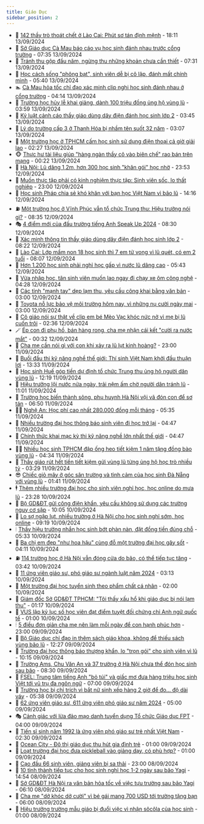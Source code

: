 ```yaml
---
title: Giáo Dục
sidebar_position: 2
---
```


<!-- dantri-giao-duc:START -->
- 🤡 [142 thầy trò thoát chết ở Lào Cai: Phút sơ tán định mệnh](https://dantri.com.vn/giao-duc/142-thay-tro-thoat-chet-o-lao-cai-phut-so-tan-dinh-menh-20240913223823264.htm) - 18:11 13/09/2024
- 🗽 [Sở Giáo dục Cà Mau báo cáo vụ học sinh đánh nhau trước cổng trường](https://dantri.com.vn/giao-duc/so-giao-duc-ca-mau-bao-cao-vu-hoc-sinh-danh-nhau-truoc-cong-truong-20240913141657152.htm) - 07:35 13/09/2024
- 🚦 [Tránh thu gộp đầu năm, ngừng thu những khoản chưa cần thiết](https://dantri.com.vn/giao-duc/tranh-thu-gop-dau-nam-ngung-thu-nhung-khoan-chua-can-thiet-20240913111721132.htm) - 07:31 13/09/2024
- 🌋 [Học cách sống &quot;phông bạt&quot;, sinh viên dễ bị cô lập, đánh mất chính mình](https://dantri.com.vn/giao-duc/hoc-cach-song-phong-bat-sinh-vien-de-bi-co-lap-danh-mat-chinh-minh-20240913111207878.htm) - 05:40 13/09/2024
- 🏊 [Cà Mau hỏa tốc chỉ đạo xác minh clip nghi học sinh đánh nhau ở cổng trường](https://dantri.com.vn/giao-duc/ca-mau-hoa-toc-chi-dao-xac-minh-clip-nghi-hoc-sinh-danh-nhau-o-cong-truong-20240913105232623.htm) - 04:14 13/09/2024
- 🎃 [Trường học hủy lễ khai giảng, dành 100 triệu đồng ủng hộ vùng lũ](https://dantri.com.vn/giao-duc/truong-hoc-huy-le-khai-giang-danh-100-trieu-dong-ung-ho-vung-lu-20240913102639477.htm) - 03:59 13/09/2024
- 💄 [Kỷ luật cảnh cáo thầy giáo dùng dây điện đánh học sinh lớp 2](https://dantri.com.vn/giao-duc/ky-luat-canh-cao-thay-giao-dung-day-dien-danh-hoc-sinh-lop-2-20240913102834679.htm) - 03:45 13/09/2024
- 🦅 [Lý do trường cấp 3 ở Thanh Hóa bị nhầm tên suốt 32 năm](https://dantri.com.vn/giao-duc/ly-do-truong-cap-3-o-thanh-hoa-bi-nham-ten-suot-32-nam-20240913094058703.htm) - 03:07 13/09/2024
- 🚦 [Một trường học ở TPHCM cấm học sinh sử dụng điện thoại cả giờ giải lao](https://dantri.com.vn/giao-duc/mot-truong-hoc-o-tphcm-cam-hoc-sinh-su-dung-dien-thoai-ca-gio-giai-lao-20240913063228459.htm) - 02:27 13/09/2024
- 🐵 [Thực hư tài liệu giúp &quot;hàng ngàn thầy cô vào biên chế&quot; rao bán trên mạng](https://dantri.com.vn/giao-duc/thuc-hu-tai-lieu-giup-hang-ngan-thay-co-vao-bien-che-rao-ban-tren-mang-20240913070106176.htm) - 00:22 13/09/2024
- 🐘 [Hà Nội: Lũ dâng 1,2m, hơn 300 học sinh &quot;khăn gói&quot; học nhờ](https://dantri.com.vn/giao-duc/ha-noi-lu-dang-12m-hon-300-hoc-sinh-khan-goi-hoc-nho-20240912234457000.htm) - 23:53 12/09/2024
- 🦏 [Muốn thực tập phải có kinh nghiệm thực tập: Sinh viên sốc, lo thất nghiệp](https://dantri.com.vn/giao-duc/muon-thuc-tap-phai-co-kinh-nghiem-thuc-tap-sinh-vien-soc-lo-that-nghiep-20240912131256258.htm) - 23:00 12/09/2024
- 💼 [Học sinh Pháp chia sẻ khó khăn với bạn học Việt Nam vì bão lũ](https://dantri.com.vn/giao-duc/hoc-sinh-phap-chia-se-kho-khan-voi-ban-hoc-viet-nam-vi-bao-lu-20240912211554994.htm) - 14:16 12/09/2024
- ⛽️ [Một trường học ở Vĩnh Phúc vẫn tổ chức Trung thu: Hiệu trưởng nói gì?](https://dantri.com.vn/giao-duc/mot-truong-hoc-o-vinh-phuc-van-to-chuc-trung-thu-hieu-truong-noi-gi-20240912152244293.htm) - 08:35 12/09/2024
- 🎭 [4 điểm mới của đấu trường tiếng Anh Speak Up 2024](https://dantri.com.vn/giao-duc/4-diem-moi-cua-dau-truong-tieng-anh-speak-up-2024-20240912145958632.htm) - 08:30 12/09/2024
- 🎃 [Xác minh thông tin thầy giáo dùng dây điện đánh học sinh lớp 2](https://dantri.com.vn/giao-duc/xac-minh-thong-tin-thay-giao-dung-day-dien-danh-hoc-sinh-lop-2-20240912145701148.htm) - 08:22 12/09/2024
- 🚀 [Lào Cai: Lớp mầm non 18 học sinh thì 7 em tử vong vì lũ quét, có em 2 tuổi](https://dantri.com.vn/giao-duc/lao-cai-lop-mam-non-18-hoc-sinh-thi-7-em-tu-vong-vi-lu-quet-co-em-2-tuoi-20240912150030318.htm) - 08:07 12/09/2024
- 👀 [Hơn 1.200 học sinh phải nghỉ học gấp vì nước lũ dâng cao](https://dantri.com.vn/giao-duc/hon-1200-hoc-sinh-phai-nghi-hoc-gap-vi-nuoc-lu-dang-cao-20240912115240340.htm) - 05:43 12/09/2024
- 🌝 [Vừa nhập học, tân sinh viên muốn lao ngay đi chạy xe ôm công nghệ](https://dantri.com.vn/giao-duc/vua-nhap-hoc-tan-sinh-vien-muon-lao-ngay-di-chay-xe-om-cong-nghe-20240912090730593.htm) - 04:28 12/09/2024
- 🤗 [Các tỉnh &quot;mạnh tay&quot; dẹp lạm thu, yêu cầu công khai bằng văn bản](https://dantri.com.vn/giao-duc/cac-tinh-manh-tay-dep-lam-thu-yeu-cau-cong-khai-bang-van-ban-20240912085744738.htm) - 03:00 12/09/2024
- 🦄 [Toyota nỗ lực bảo vệ môi trường hôm nay, vì những nụ cười ngày mai](https://dantri.com.vn/giao-duc/toyota-no-luc-bao-ve-moi-truong-hom-nay-vi-nhung-nu-cuoi-ngay-mai-20240912093102947.htm) - 03:00 12/09/2024
- 🦍 [Cô giáo nói sự thật về clip em bé Mèo Vạc khóc nức nở vì mẹ bị lũ cuốn trôi](https://dantri.com.vn/giao-duc/co-giao-noi-su-that-ve-clip-em-be-meo-vac-khoc-nuc-no-vi-me-bi-lu-cuon-troi-20240912092746681.htm) - 02:36 12/09/2024
- 🪄 [Ép con đi phụ hồ, bán hàng rong, cha mẹ nhận cái kết &quot;cười ra nước mắt&quot;](https://dantri.com.vn/giao-duc/ep-con-di-phu-ho-ban-hang-rong-cha-me-nhan-cai-ket-cuoi-ra-nuoc-mat-20240911095058971.htm) - 00:32 12/09/2024
- 🦆 [Cha mẹ cần nói gì với con khi xảy ra lũ lụt kinh hoàng?](https://dantri.com.vn/giao-duc/cha-me-can-noi-gi-voi-con-khi-xay-ra-lu-lut-kinh-hoang-20240911154948438.htm) - 23:00 11/09/2024
- 🚀 [Buổi đầu thi kỹ năng nghề thế giới: Thí sinh Việt Nam khởi đầu thuận lợi](https://dantri.com.vn/giao-duc/buoi-dau-thi-ky-nang-nghe-the-gioi-thi-sinh-viet-nam-khoi-dau-thuan-loi-20240911203256778.htm) - 13:33 11/09/2024
- 🦒 [Học sinh Huế góp tiền dự định tổ chức Trung thu ủng hộ người dân vùng lũ](https://dantri.com.vn/giao-duc/hoc-sinh-hue-gop-tien-du-dinh-to-chuc-trung-thu-ung-ho-nguoi-dan-vung-lu-20240911190635386.htm) - 12:19 11/09/2024
- 🤡 [Hiệu trưởng lội nước nửa ngày, trải nệm ấm chờ người dân tránh lũ](https://dantri.com.vn/giao-duc/hieu-truong-loi-nuoc-nua-ngay-trai-nem-am-cho-nguoi-dan-tranh-lu-20240911174538633.htm) - 11:01 11/09/2024
- 🤔 [Trường học biến thành sông, phụ huynh Hà Nội vội vã đón con để sơ tán](https://dantri.com.vn/giao-duc/truong-hoc-bien-thanh-song-phu-huynh-ha-noi-voi-va-don-con-de-so-tan-20240911124932533.htm) - 06:50 11/09/2024
- 🧑‍💻 [Nghệ An: Học phí cao nhất 280.000 đồng mỗi tháng](https://dantri.com.vn/giao-duc/nghe-an-hoc-phi-cao-nhat-280000-dong-moi-thang-20240910170328665.htm) - 05:35 11/09/2024
- 🤡 [Nhiều trường đại học thông báo sinh viên đi học trở lại](https://dantri.com.vn/giao-duc/nhieu-truong-dai-hoc-thong-bao-sinh-vien-di-hoc-tro-lai-20240911104722775.htm) - 04:47 11/09/2024
- 🧠 [Chính thức khai mạc kỳ thi kỹ năng nghề lớn nhất thế giới](https://dantri.com.vn/giao-duc/chinh-thuc-khai-mac-ky-thi-ky-nang-nghe-lon-nhat-the-gioi-20240911114537104.htm) - 04:47 11/09/2024
- 🧑‍💻 [Nhiều học sinh TPHCM đập ống heo tiết kiệm 1 năm tặng đồng bào vùng lũ](https://dantri.com.vn/giao-duc/nhieu-hoc-sinh-tphcm-dap-ong-heo-tiet-kiem-1-nam-tang-dong-bao-vung-lu-20240911110410342.htm) - 04:34 11/09/2024
- 🧠 [Thầy giáo rút hết tiền tiết kiệm gửi vùng lũ từng ủng hộ học trò nhiều tỷ](https://dantri.com.vn/giao-duc/thay-giao-rut-het-tien-tiet-kiem-gui-vung-lu-tung-ung-ho-hoc-tro-nhieu-ty-20240911095421258.htm) - 03:29 11/09/2024
- 😎 [Chiếc giỏ mây ở góc sân trường và tình cảm của học sinh Đà Nẵng với vùng lũ](https://dantri.com.vn/giao-duc/chiec-gio-may-o-goc-san-truong-va-tinh-cam-cua-hoc-sinh-da-nang-voi-vung-lu-20240910213235014.htm) - 01:41 11/09/2024
- 🕴 [Thêm nhiều trường đại học cho sinh viên nghỉ học, học online do mưa lũ](https://dantri.com.vn/giao-duc/them-nhieu-truong-dai-hoc-cho-sinh-vien-nghi-hoc-hoc-online-do-mua-lu-20240910213451175.htm) - 23:28 10/09/2024
- 🧠 [Bộ GD&amp;ĐT gửi công điện khẩn, yêu cầu không sử dụng các trường nguy cơ sập](https://dantri.com.vn/giao-duc/bo-gddt-gui-cong-dien-khan-yeu-cau-khong-su-dung-cac-truong-nguy-co-sap-20240910165608966.htm) - 10:05 10/09/2024
- 🚀 [Lo sợ ngập lụt, nhiều trường ở Hà Nội cho học sinh nghỉ sớm, học online](https://dantri.com.vn/giao-duc/lo-so-ngap-lut-nhieu-truong-o-ha-noi-cho-hoc-sinh-nghi-som-hoc-online-20240910161155752.htm) - 09:19 10/09/2024
- 🕯 [Thầy hiệu trưởng nhắn học sinh bớt phàn nàn, đặt đồng tiền đúng chỗ](https://dantri.com.vn/giao-duc/thay-hieu-truong-nhan-hoc-sinh-bot-phan-nan-dat-dong-tien-dung-cho-20240910114910790.htm) - 05:33 10/09/2024
- 🧰 [Ba chị em đẹp &quot;như hoa hậu&quot; cùng đỗ một trường đại học gây sốt](https://dantri.com.vn/giao-duc/ba-chi-em-dep-nhu-hoa-hau-cung-do-mot-truong-dai-hoc-gay-sot-20240910101457683.htm) - 04:11 10/09/2024
- ⛽️ [114 trường học ở Hà Nội vẫn đóng cửa do bão, có thể tiếp tục tăng](https://dantri.com.vn/giao-duc/114-truong-hoc-o-ha-noi-van-dong-cua-do-bao-co-the-tiep-tuc-tang-20240910103225273.htm) - 03:42 10/09/2024
- 🤖 [11 ứng viên giáo sư, phó giáo sư ngành luật năm 2024](https://dantri.com.vn/giao-duc/11-ung-vien-giao-su-pho-giao-su-nganh-luat-nam-2024-20240910095457365.htm) - 03:13 10/09/2024
- 🦍 [Một trường đại học tuyển sinh theo phẩm chất cá nhân](https://dantri.com.vn/giao-duc/mot-truong-dai-hoc-tuyen-sinh-theo-pham-chat-ca-nhan-20240909192929933.htm) - 02:00 10/09/2024
- 🐘 [Giám đốc Sở GD&amp;ĐT TPHCM: &quot;Tôi thấy xấu hổ khi giáo dục bị nói lạm thu&quot;](https://dantri.com.vn/giao-duc/giam-doc-so-gddt-tphcm-toi-thay-xau-ho-khi-giao-duc-bi-noi-lam-thu-20240910080224431.htm) - 01:17 10/09/2024
- 🌊 [VUS lập kỷ lục số học viên đạt điểm tuyệt đối chứng chỉ Anh ngữ quốc tế](https://dantri.com.vn/giao-duc/vus-lap-ky-luc-so-hoc-vien-dat-diem-tuyet-doi-chung-chi-anh-ngu-quoc-te-20240909173401375.htm) - 01:00 10/09/2024
- 🕯 [5 điều đơn giản cha mẹ nên làm mỗi ngày để con hạnh phúc hơn](https://dantri.com.vn/giao-duc/5-dieu-don-gian-cha-me-nen-lam-moi-ngay-de-con-hanh-phuc-hon-20240909103022510.htm) - 23:00 09/09/2024
- 🐎 [Bộ Giáo dục chỉ đạo in thêm sách giáo khoa, không để thiếu sách vùng bão lũ](https://dantri.com.vn/giao-duc/bo-giao-duc-chi-dao-in-them-sach-giao-khoa-khong-de-thieu-sach-vung-bao-lu-20240909191618764.htm) - 12:27 09/09/2024
- 🐻 [Trường đại học thông báo thượng khẩn, lo &quot;trọn gói&quot; cho sinh viên vì lũ](https://dantri.com.vn/giao-duc/truong-dai-hoc-thong-bao-thuong-khan-lo-tron-goi-cho-sinh-vien-vi-lu-20240909170252834.htm) - 10:15 09/09/2024
- 🐎 [Trường Ams, Chu Văn An và 37 trường ở Hà Nội chưa thể đón học sinh sau bão](https://dantri.com.vn/giao-duc/truong-ams-chu-van-an-va-37-truong-o-ha-noi-chua-the-don-hoc-sinh-sau-bao-20240909152249630.htm) - 08:30 09/09/2024
- 🫣 [FSEL: Trung tâm tiếng Anh &quot;bỏ túi&quot; và giấc mơ đưa hàng triệu học sinh Việt tới vũ trụ đa ngôn ngữ](https://dantri.com.vn/giao-duc/fsel-trung-tam-tieng-anh-bo-tui-va-giac-mo-dua-hang-trieu-hoc-sinh-viet-toi-vu-tru-da-ngon-ngu-20240906181648523.htm) - 07:00 09/09/2024
- 🤭 [Trường học bị chỉ trích vì bắt nữ sinh xếp hàng 2 giờ để đo... độ dài váy](https://dantri.com.vn/giao-duc/truong-hoc-bi-chi-trich-vi-bat-nu-sinh-xep-hang-2-gio-de-do-do-dai-vay-20240909120435928.htm) - 05:38 09/09/2024
- 🥳 [62 ứng viên giáo sư, 611 ứng viên phó giáo sư năm 2024](https://dantri.com.vn/giao-duc/62-ung-vien-giao-su-611-ung-vien-pho-giao-su-nam-2024-20240909102600767.htm) - 05:00 09/09/2024
- 🎭 [Cảnh giác với lừa đảo mạo danh tuyển dụng Tổ chức Giáo dục FPT](https://dantri.com.vn/giao-duc/canh-giac-voi-lua-dao-mao-danh-tuyen-dung-to-chuc-giao-duc-fpt-20240909102505798.htm) - 04:00 09/09/2024
- 🥸 [Tiến sĩ sinh năm 1992 là ứng viên phó giáo sư trẻ nhất Việt Nam](https://dantri.com.vn/giao-duc/tien-si-sinh-nam-1992-la-ung-vien-pho-giao-su-tre-nhat-viet-nam-20240909091500375.htm) - 02:30 09/09/2024
- 🦣 [Ocean City - Đô thị giáo dục thu hút gia đình trẻ](https://dantri.com.vn/giao-duc/ocean-city-do-thi-giao-duc-thu-hut-gia-dinh-tre-20240908121422668.htm) - 01:00 09/09/2024
- 🤔 [Loạt trường đại học đưa pickleball vào giảng dạy, có phù hợp?](https://dantri.com.vn/giao-duc/loat-truong-dai-hoc-dua-pickleball-vao-giang-day-co-phu-hop-20240908212237438.htm) - 01:00 09/09/2024
- 🦣 [Cạo đầu 66 sinh viên, giảng viên bị sa thải](https://dantri.com.vn/giao-duc/cao-dau-66-sinh-vien-giang-vien-bi-sa-thai-20240908154048089.htm) - 23:00 08/09/2024
- 🐲 [10 tỉnh thành tiếp tục cho học sinh nghỉ học 1-2 ngày sau bão Yagi](https://dantri.com.vn/giao-duc/10-tinh-thanh-tiep-tuc-cho-hoc-sinh-nghi-hoc-1-2-ngay-sau-bao-yagi-20240908213341217.htm) - 14:54 08/09/2024
- 🔭 [Sở GD&amp;ĐT Hà Nội ra văn bản hỏa tốc về việc tựu trường sau bão Yagi](https://dantri.com.vn/giao-duc/so-gddt-ha-noi-ra-van-ban-hoa-toc-ve-viec-tuu-truong-sau-bao-yagi-20240908130247289.htm) - 06:10 08/09/2024
- 🥷 [Cha mẹ &quot;dở khóc dở cười&quot; vì bé gái mang 700 USD tới trường tặng bạn](https://dantri.com.vn/giao-duc/cha-me-do-khoc-do-cuoi-vi-be-gai-mang-700-usd-toi-truong-tang-ban-20240908100421318.htm) - 06:00 08/09/2024
- 🎊 [Hiệu trưởng trường mẫu giáo bị đuổi việc vì nhận sôcôla của học sinh](https://dantri.com.vn/giao-duc/hieu-truong-truong-mau-giao-bi-duoi-viec-vi-nhan-socola-cua-hoc-sinh-20240907154422666.htm) - 01:00 08/09/2024<!-- dantri-giao-duc:END -->
